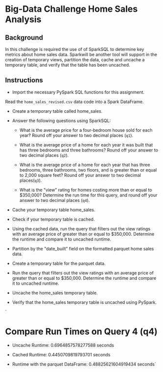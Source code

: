 # Big-Data  Challenge Home Sales Analysis 

## Background 

In this challenge is required the use of of SparkSQL to determine key metrics about home sales data. Sparkwill be another tool will support in the creation of temporary views, partition the data, cache and uncache a temporary table, and verify that the table has been uncached.

## Instructions

* Import the necessary PySpark SQL functions for this assignment.

Read the `home_sales_revised.csv` data code into a Spark DataFrame.

* Create a temporary table called home_sales.

* Answer the following questions using SparkSQL:

    * What is the average price for a four-bedroom house sold for each year? Round off your answer to two decimal places (`q1`).

    * What is the average price of a home for each year it was built that has three bedrooms and three bathrooms? Round off your answer to two decimal places (`q2`).

    * What is the average price of a home for each year that has three bedrooms, three bathrooms, two floors, and is greater than or equal to 2,000 square feet? Round off your answer to two decimal places(`q3`).

    * What is the "view" rating for homes costing more than or equal to $350,000? Determine the run time for this query, and round off your answer to two decimal places (`q4`).

* Cache your temporary table home_sales.

* Check if your temporary table is cached.

* Using the cached data, run the query that filters out the view ratings with an average price of greater than or equal to $350,000. Determine the runtime and compare it to uncached runtime.

* Partition by the "date_built" field on the formatted parquet home sales data.

* Create a temporary table for the parquet data.

* Run the query that filters out the view ratings with an average price of greater than or equal to $350,000. Determine the runtime and compare it to uncached runtime.

* Uncache the home_sales temporary table.

* Verify that the home_sales temporary table is uncached using PySpark.

`
# Compare Run Times on Query 4 (q4)

* Uncache Runtime: 0.6964857578277588 seconds

* Cached Runtime: 0.4450709819793701 seconds

* Runtime with the parquet DataFrame: 0.48825621604919434 seconds`